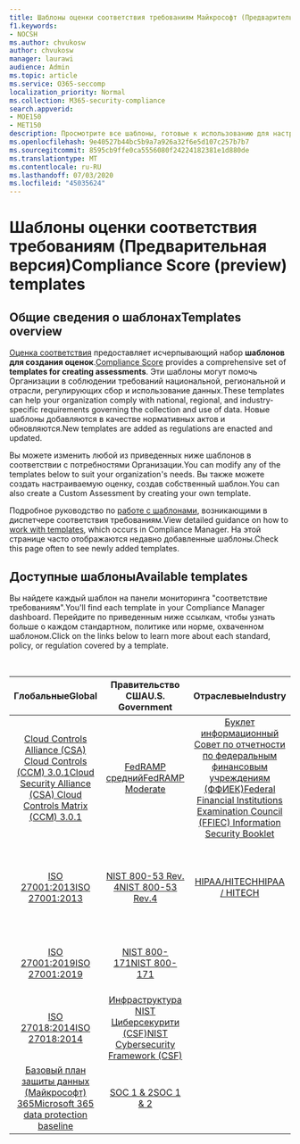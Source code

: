 ```yaml
---
title: Шаблоны оценки соответствия требованиям Майкрософт (Предварительная версия)
f1.keywords:
- NOCSH
ms.author: chvukosw
author: chvukosw
manager: laurawi
audience: Admin
ms.topic: article
ms.service: O365-seccomp
localization_priority: Normal
ms.collection: M365-security-compliance
search.appverid:
- MOE150
- MET150
description: Просмотрите все шаблоны, готовые к использованию для настройки оценок в оценке соответствия требованиям Майкрософт (Предварительная версия).
ms.openlocfilehash: 9e40527b44bc5b9a7a926a32f6e5d107c257b7b7
ms.sourcegitcommit: 8595cb9ffe0ca5556080f24224182381e1d880de
ms.translationtype: MT
ms.contentlocale: ru-RU
ms.lasthandoff: 07/03/2020
ms.locfileid: "45035624"
---
```

# <a name="compliance-score-preview-templates"></a><span data-ttu-id="0f225-103">Шаблоны оценки соответствия требованиям (Предварительная версия)</span><span class="sxs-lookup"><span data-stu-id="0f225-103">Compliance Score (preview) templates</span></span>

## <a name="templates-overview"></a><span data-ttu-id="0f225-104">Общие сведения о шаблонах</span><span class="sxs-lookup"><span data-stu-id="0f225-104">Templates overview</span></span>

<span data-ttu-id="0f225-105">[Оценка соответствия](compliance-score.md) предоставляет исчерпывающий набор **шаблонов для создания оценок**.</span><span class="sxs-lookup"><span data-stu-id="0f225-105">[Compliance Score](compliance-score.md) provides a comprehensive set of **templates for creating assessments**.</span></span> <span data-ttu-id="0f225-106">Эти шаблоны могут помочь Организации в соблюдении требований национальной, региональной и отрасли, регулирующих сбор и использование данных.</span><span class="sxs-lookup"><span data-stu-id="0f225-106">These templates can help your organization comply with national, regional, and industry-specific requirements governing the collection and use of data.</span></span> <span data-ttu-id="0f225-107">Новые шаблоны добавляются в качестве нормативных актов и обновляются.</span><span class="sxs-lookup"><span data-stu-id="0f225-107">New templates are added as regulations are enacted and updated.</span></span>

<span data-ttu-id="0f225-108">Вы можете изменить любой из приведенных ниже шаблонов в соответствии с потребностями Организации.</span><span class="sxs-lookup"><span data-stu-id="0f225-108">You can modify any of the templates below to suit your organization's needs.</span></span> <span data-ttu-id="0f225-109">Вы также можете создать настраиваемую оценку, создав собственный шаблон.</span><span class="sxs-lookup"><span data-stu-id="0f225-109">You can also create a Custom Assessment by creating your own template.</span></span> 

<span data-ttu-id="0f225-110">Подробное руководство по [работе с шаблонами](working-with-compliance-manager.md#templates), возникающими в диспетчере соответствия требованиям.</span><span class="sxs-lookup"><span data-stu-id="0f225-110">View detailed guidance on how to [work with templates](working-with-compliance-manager.md#templates), which occurs in Compliance Manager.</span></span> <span data-ttu-id="0f225-111">На этой странице часто отображаются недавно добавленные шаблоны.</span><span class="sxs-lookup"><span data-stu-id="0f225-111">Check this page often to see newly added templates.</span></span>

## <a name="available-templates"></a><span data-ttu-id="0f225-112">Доступные шаблоны</span><span class="sxs-lookup"><span data-stu-id="0f225-112">Available templates</span></span>

<span data-ttu-id="0f225-113">Вы найдете каждый шаблон на панели мониторинга "соответствие требованиям".</span><span class="sxs-lookup"><span data-stu-id="0f225-113">You'll find each template in your Compliance Manager dashboard.</span></span> <span data-ttu-id="0f225-114">Перейдите по приведенным ниже ссылкам, чтобы узнать больше о каждом стандартном, политике или норме, охваченном шаблоном.</span><span class="sxs-lookup"><span data-stu-id="0f225-114">Click on the links below to learn more about each standard, policy, or regulation covered by a template.</span></span>

<br>

| <span data-ttu-id="0f225-115">Глобальные</span><span class="sxs-lookup"><span data-stu-id="0f225-115">Global</span></span> |<span data-ttu-id="0f225-116">Правительство США</span><span class="sxs-lookup"><span data-stu-id="0f225-116">U.S. Government</span></span>| <span data-ttu-id="0f225-117">Отраслевые</span><span class="sxs-lookup"><span data-stu-id="0f225-117">Industry</span></span>|<span data-ttu-id="0f225-118">Региональные</span><span class="sxs-lookup"><span data-stu-id="0f225-118">Regional</span></span>|
| :---: |:---:|:---:|:---:|
|[<span data-ttu-id="0f225-119">Cloud Controls Alliance (CSA) Cloud Controls (CCM) 3.0.1</span><span class="sxs-lookup"><span data-stu-id="0f225-119">Cloud Security Alliance (CSA) Cloud Controls Matrix (CCM) 3.0.1</span></span>](offering-csa-star-attestation.md) | [<span data-ttu-id="0f225-120">FedRAMP средний</span><span class="sxs-lookup"><span data-stu-id="0f225-120">FedRAMP Moderate</span></span>](offering-fedramp.md)| [<span data-ttu-id="0f225-121">Буклет информационный Совет по отчетности по федеральным финансовым учреждениям (ФФИЕК)</span><span class="sxs-lookup"><span data-stu-id="0f225-121">Federal Financial Institutions Examination Council (FFIEC) Information Security Booklet</span></span>](offering-ffiec-us.md) |[<span data-ttu-id="0f225-122">Общий закон по защите данных в Бразилии (ЛГПД)</span><span class="sxs-lookup"><span data-stu-id="0f225-122">Brazil General Data Protection Law (LGPD)</span></span>](https://go.microsoft.com/fwlink/?linkid=2115387) |
|[<span data-ttu-id="0f225-123">ISO 27001:2013</span><span class="sxs-lookup"><span data-stu-id="0f225-123">ISO 27001:2013</span></span>](https://go.microsoft.com/fwlink/?linkid=2109073) | [<span data-ttu-id="0f225-124">NIST 800-53 Rev. 4</span><span class="sxs-lookup"><span data-stu-id="0f225-124">NIST 800-53 Rev.4</span></span>](https://go.microsoft.com/fwlink/?linkid=2109075) | [<span data-ttu-id="0f225-125">HIPAA/HITECH</span><span class="sxs-lookup"><span data-stu-id="0f225-125">HIPAA / HITECH</span></span>](offering-hipaa-hitech.md) | <span data-ttu-id="0f225-126">[Закон о конфиденциальности для потребителей в Калифорнии (ККПА)](offering-ccpa.md) (Предварительная версия)</span><span class="sxs-lookup"><span data-stu-id="0f225-126">[California Consumer Privacy Act (CCPA)](offering-ccpa.md) (preview)</span></span>
|[<span data-ttu-id="0f225-127">ISO 27001:2019</span><span class="sxs-lookup"><span data-stu-id="0f225-127">ISO 27001:2019</span></span>](offering-iso-27701.md)  | [<span data-ttu-id="0f225-128">NIST 800-171</span><span class="sxs-lookup"><span data-stu-id="0f225-128">NIST 800-171</span></span>](offering-nist-sp-800-171.md)|  | [<span data-ttu-id="0f225-129">Разрешение безопасности данных Дубаи (ДГИСР)</span><span class="sxs-lookup"><span data-stu-id="0f225-129">Dubai Information Security Resolution (DGISR)</span></span>](https://go.microsoft.com/fwlink/?linkid=2131193) |
| [<span data-ttu-id="0f225-130">ISO 27018:2014</span><span class="sxs-lookup"><span data-stu-id="0f225-130">ISO 27018:2014</span></span>](offering-iso-27018.md) | [<span data-ttu-id="0f225-131">Инфраструктура NIST Циберсекурити (CSF)</span><span class="sxs-lookup"><span data-stu-id="0f225-131">NIST Cybersecurity Framework (CSF)</span></span>](offering-nist-csf.md) |  |[<span data-ttu-id="0f225-132">GDPR Европейского союза</span><span class="sxs-lookup"><span data-stu-id="0f225-132">European Union GDPR</span></span>](gdpr.md) |
| [<span data-ttu-id="0f225-133">Базовый план защиты данных (Майкрософт) 365</span><span class="sxs-lookup"><span data-stu-id="0f225-133">Microsoft 365 data protection baseline</span></span>](compliance-score-methodology.md#initial-score-based-on-microsoft-365-data-protection-baseline) | [<span data-ttu-id="0f225-134">SOC 1 & 2</span><span class="sxs-lookup"><span data-stu-id="0f225-134">SOC 1 & 2</span></span>](offering-soc.md) |  | <span data-ttu-id="0f225-135">[Ирап/Австралийский правительством ISM](offering-ccsl-irap-australia.md) (Предварительная версия)</span><span class="sxs-lookup"><span data-stu-id="0f225-135">[IRAP / Australian Government ISM](offering-ccsl-irap-australia.md) (preview)</span></span> |